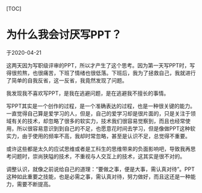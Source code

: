 [TOC]

# 为什么我会讨厌写PPT？

于2020-04-21

这两天因为写职级评审的PPT，所以才产生了这个思考。因为第一天写PPT时，写得很煎熬，也很痛苦，下班了情绪也很低落。下班后，我为了拯救自己，我就进行了简单的自我反省，这一反省，我竟然发现了问题。

我发现我不喜欢写PPT，是我在逃避问题，是在逃避我不擅长的事情。

写PPT其实是一个创作的过程，是一个准确表达的过程，也是一种很关键的能力。一直觉得自己算是爱学习的人，但是，自己的爱学习却是很片面的，只是关注于领域有关的技术，却忽略了很多的软实力，技术我们很容易觉察到，而且也经常使用，所以很容易意识到到自己的不足，也愿意花时间去学习，但是像做PPT这种软实力，由于使用的频率不高，我却时常忽略，甚至是认识不足，总觉得不重要。

或许这些都是太久的应试思维或者是工科生的思维带来的负面影响吧，导致我再思考问题时，崇尚狭隘的技术，不重视与人交互上的技术，这其实是很不对的。

调整认识，就像之前说给自己的道理：“要做之事，便是大事，需认真对待”。PPT这种如此重要之技能，也是必需之事，需认真对待，努力做好，而且这还是一种能力，需要不断提高。
